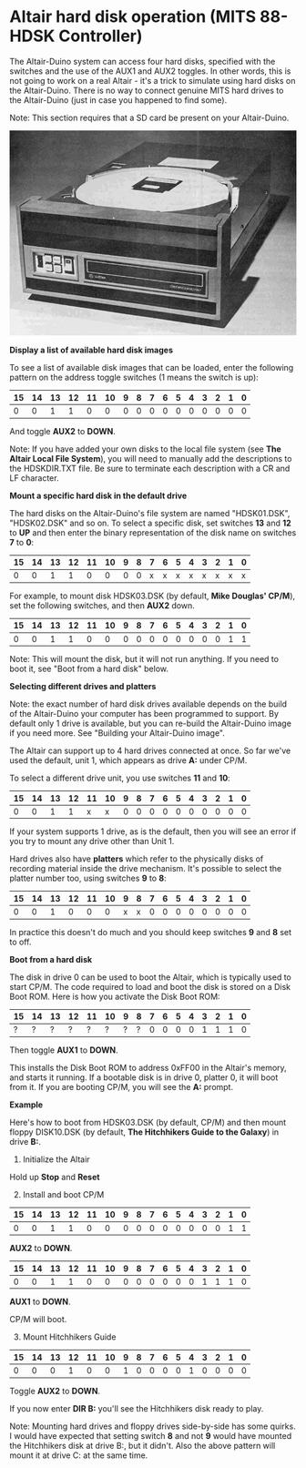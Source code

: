 # Altair hard disk operation (MITS 88-HDSK Controller)

The Altair-Duino system can access four hard disks, specified with the switches and the use of the AUX1 and AUX2 toggles. In other words, this is not going to work on a real Altair - it's a trick to simulate using hard disks on the Altair-Duino. There is no way to connect genuine MITS hard drives to the Altair-Duino (just in case you happened to find some).

Note: This section requires that a SD card be present on your Altair-Duino. 



![An Altair hard drive system from MITS](images/altair-HDSK.jpg)

**Display a list of available hard disk images**

To see a list of available disk images that can be loaded, enter the following pattern on the address toggle switches (1 means the switch is up):

| 15 | 14 | 13 | 12 | 11 | 10 | 9 |  8 | 7 | 6 | 5 | 4 | 3 | 2 | 1 | 0 |
|----|----|----|----|----|----|---|----|---|---|---|---|---|---|---|---|
| 0  | 0  | 1  | 1  | 0  | 0  | 0 | 0  | 0 | 0 | 0 | 0 | 0 | 0 | 0 | 0 |

And toggle **AUX2** to **DOWN**.

Note: If you have added your own disks to the local file system (see **The Altair Local File System**), you will need to manually add the descriptions to the HDSKDIR.TXT file. Be sure to terminate each description with a CR and LF character.

**Mount a specific hard disk in the default drive**

The hard disks on the Altair-Duino's file system are named "HDSK01.DSK", "HDSK02.DSK" and so on.  To select a specific disk, set switches **13** and **12** to **UP** and then enter the binary representation of the disk name on switches **7** to **0**:


| 15 | 14 | 13 | 12 | 11 | 10 | 9 |  8 | 7 | 6 | 5 | 4 | 3 | 2 | 1 | 0 |
|----|----|----|----|----|----|---|----|---|---|---|---|---|---|---|---|
| 0  | 0  | 1  | 1  | 0  | 0  | 0 | 0  | x | x | x | x | x | x | x | x |

For example, to mount disk HDSK03.DSK (by default, **Mike Douglas' CP/M**), set the following switches, and then **AUX2** down.

| 15 | 14 | 13 | 12 | 11 | 10 | 9 |  8 | 7 | 6 | 5 | 4 | 3 | 2 | 1 | 0 |
|----|----|----|----|----|----|---|----|---|---|---|---|---|---|---|---|
| 0  | 0  | 1  | 1  | 0  | 0  | 0 | 0  | 0 | 0 | 0 | 0 | 0 | 0 | 1 | 1 |

Note: This will mount the disk, but it will not run anything. If you need to boot it, see "Boot from a hard disk" below.

**Selecting different drives and platters**

Note: the exact number of hard disk drives available depends on the build of the Altair-Duino your computer has been programmed to support. By default only 1 drive is available, but you can re-build the Altair-Duino image if you need more. See "Building your Altair-Duino image".

The Altair can support up to 4 hard drives connected at once. So far we've used the default, unit 1, which appears as drive **A:** under CP/M.

To select a different drive unit, you use switches **11** and **10**:

| 15 | 14 | 13 | 12 | 11 | 10 | 9 |  8 | 7 | 6 | 5 | 4 | 3 | 2 | 1 | 0 |
|----|----|----|----|----|----|---|----|---|---|---|---|---|---|---|---|
| 0  | 0  | 1  | 1  | x  | x  | 0 | 0  | 0 | 0 | 0 | 0 | 0 | 0 | 0 | 0 |

If your system supports 1 drive, as is the default, then you will see an error if you try to mount any drive other than Unit 1.

Hard drives also have **platters** which refer to the physically disks of recording material inside the drive mechanism. It's possible to select the platter number too, using switches **9** to **8**:

| 15 | 14 | 13 | 12 | 11 | 10 | 9 |  8 | 7 | 6 | 5 | 4 | 3 | 2 | 1 | 0 |
|----|----|----|----|----|----|---|----|---|---|---|---|---|---|---|---|
| 0  | 0  | 1  | 0  | 0  | 0  | x | x  | 0 | 0 | 0 | 0 | 0 | 0 | 0 | 0 |

In practice this doesn't do much and you should keep switches **9** and **8** set to off.

**Boot from a hard disk**

The disk in drive 0 can be used to boot the Altair, which is typically used to start CP/M. The code required to load and boot the disk is stored on a Disk Boot ROM. Here is how you activate the Disk Boot ROM:

| 15 | 14 | 13 | 12 | 11 | 10 | 9 |  8 | 7 | 6 | 5 | 4 | 3 | 2 | 1 | 0 |
|----|----|----|----|----|----|---|----|---|---|---|---|---|---|---|---|
| ?  | ?  | ?  | ?  | ?  | ?  | ?  | ? | 0 | 0 | 0 | 0 | 1 | 1 | 1 | 0 |

Then toggle **AUX1** to **DOWN**.

This installs the Disk Boot ROM to address 0xFF00 in the Altair's memory, and starts it running. If a bootable disk is in drive 0, platter 0, it will boot from it. If you are booting CP/M, you will see the **A:** prompt.

**Example**

Here's how to boot from HDSK03.DSK (by default, CP/M) and then mount floppy DISK10.DSK (by default, **The Hitchhikers Guide to the Galaxy**) in drive **B:**.

1. Initialize the Altair

Hold up **Stop** and **Reset**

2. Install and boot CP/M

| 15 | 14 | 13 | 12 | 11 | 10 | 9 |  8 | 7 | 6 | 5 | 4 | 3 | 2 | 1 | 0 |
|----|----|----|----|----|----|---|----|---|---|---|---|---|---|---|---|
| 0  | 0  | 1  | 1  | 0  | 0  | 0 | 0  | 0 | 0 | 0 | 0 | 0 | 0 | 1 | 1 |

**AUX2** to **DOWN**.

| 15 | 14 | 13 | 12 | 11 | 10 | 9 |  8 | 7 | 6 | 5 | 4 | 3 | 2 | 1 | 0 |
|----|----|----|----|----|----|---|----|---|---|---|---|---|---|---|---|
| 0  | 0  | 1  | 1  | 0  | 0  | 0 | 0  | 0 | 0 | 0 | 0 | 1 | 1 | 1 | 0 |

**AUX1** to **DOWN**.

CP/M will boot.

3. Mount Hitchhikers Guide

| 15 | 14 | 13 | 12 | 11 | 10 | 9 |  8 | 7 | 6 | 5 | 4 | 3 | 2 | 1 | 0 |
|----|----|----|----|----|----|---|----|---|---|---|---|---|---|---|---|
| 0  | 0  | 0  | 1  | 0  | 0  | 1 | 0  | 0 | 0 | 0 | 1 | 0 | 0 | 0 | 0 |

Toggle **AUX2** to **DOWN**.

If you now enter **DIR B:** you'll see the Hitchhikers disk ready to play.

Note: Mounting hard drives and floppy drives side-by-side has some quirks. I would have expected that setting switch **8** and not **9** would have mounted the Hitchhikers disk at drive B:, but it didn't. Also the above pattern will mount it at drive C: at the same time.

